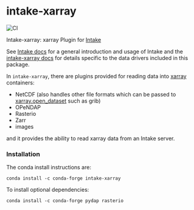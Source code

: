 # intake-xarray

![CI](https://github.com/intake/intake-xarray/workflows/CI/badge.svg)

Intake-xarray: xarray Plugin for [Intake](https://github.com/intake/intake)

See [Intake docs](https://intake.readthedocs.io/en/latest/overview.html) for a general introduction and usage
of Intake and the [intake-xarray docs](https://intake-xarray.readthedocs.io/) for details specific to the
data drivers included in this package.

In `intake-xarray`, there are plugins provided for reading data into [xarray](http://xarray.pydata.org/en/stable/) 
containers:
  - NetCDF (also handles other file formats which can be passed to
  [xarray.open_dataset](http://xarray.pydata.org/en/stable/generated/xarray.open_dataset.html) such as grib)
  - OPeNDAP
  - Rasterio
  - Zarr
  - images

and it provides the ability to read xarray data from an Intake server.

### Installation

The conda install instructions are:

```
conda install -c conda-forge intake-xarray
```

To install optional dependencies:

```
conda install -c conda-forge pydap rasterio
```
